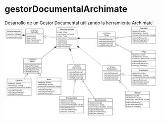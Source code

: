 # gestorDocumentalArchimate
Desarrollo de un Gestor Documental utilizando la herramienta Archimate
 ![Diagrama_Clases](https://raw.githubusercontent.com/lsfajardot/UML/master/UML/0%20DiagramaClases.PNG)
